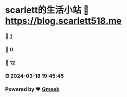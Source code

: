 # scarlett的生活小站 :link: https://blog.scarlett518.me 
### :page_facing_up: [1](https://blog.scarlett518.me/tag.html) 
### :speech_balloon: 0 
### :hibiscus: 12 
### :alarm_clock: 2024-03-18 19:45:45 
### Powered by :heart: [Gmeek](https://github.com/Meekdai/Gmeek)
